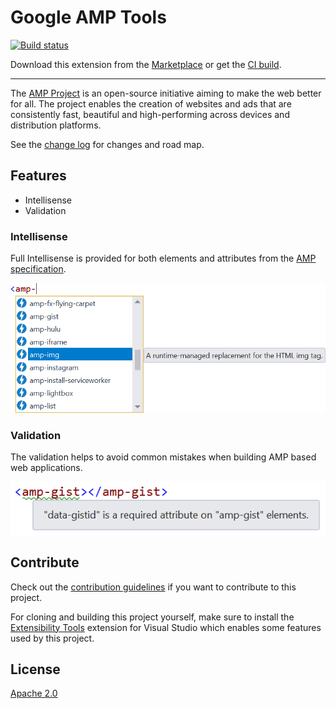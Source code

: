 # Google AMP Tools

[![Build status](https://ci.appveyor.com/api/projects/status/wxwvgdhju80hrx84?svg=true)](https://ci.appveyor.com/project/madskristensen/googleampschema)

Download this extension from the [Marketplace](https://marketplace.visualstudio.com/items?itemName=MadsKristensen.GoogleAMPTools)
or get the [CI build](http://vsixgallery.com/extension/89e66607-5b1d-43a4-8da0-286801f8f60a/).

---------------------------------------

The [AMP Project](https://www.ampproject.org/) is an open-source initiative aiming to make the web better for all. The project enables the creation of websites and ads that are consistently fast, beautiful and high-performing across devices and distribution platforms.

See the [change log](CHANGELOG.md) for changes and road map.

## Features

- Intellisense
- Validation

### Intellisense
Full Intellisense is provided for both elements and attributes from the [AMP specification](https://www.ampproject.org/docs/reference/components).

![Intellisense](art/intellisense.png)

### Validation
The validation helps to avoid common mistakes when building AMP based web applications.

![Validation](art/validation.png)

## Contribute
Check out the [contribution guidelines](.github/CONTRIBUTING.md)
if you want to contribute to this project.

For cloning and building this project yourself, make sure
to install the
[Extensibility Tools](https://visualstudiogallery.msdn.microsoft.com/ab39a092-1343-46e2-b0f1-6a3f91155aa6)
extension for Visual Studio which enables some features
used by this project.

## License
[Apache 2.0](LICENSE)